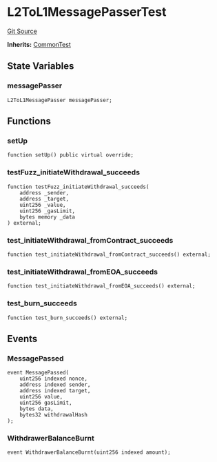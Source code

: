 # L2ToL1MessagePasserTest
[Git Source](https://github.com/ethereum-optimism/optimism/blob/f7b73857601914eeea6fc4c1ba46ae99ca744d97/contracts/test/L2ToL1MessagePasser.t.sol)

**Inherits:**
[CommonTest](/contracts/test/CommonTest.t.sol/contract.CommonTest.md)


## State Variables
### messagePasser

```solidity
L2ToL1MessagePasser messagePasser;
```


## Functions
### setUp


```solidity
function setUp() public virtual override;
```

### testFuzz_initiateWithdrawal_succeeds


```solidity
function testFuzz_initiateWithdrawal_succeeds(
    address _sender,
    address _target,
    uint256 _value,
    uint256 _gasLimit,
    bytes memory _data
) external;
```

### test_initiateWithdrawal_fromContract_succeeds


```solidity
function test_initiateWithdrawal_fromContract_succeeds() external;
```

### test_initiateWithdrawal_fromEOA_succeeds


```solidity
function test_initiateWithdrawal_fromEOA_succeeds() external;
```

### test_burn_succeeds


```solidity
function test_burn_succeeds() external;
```

## Events
### MessagePassed

```solidity
event MessagePassed(
    uint256 indexed nonce,
    address indexed sender,
    address indexed target,
    uint256 value,
    uint256 gasLimit,
    bytes data,
    bytes32 withdrawalHash
);
```

### WithdrawerBalanceBurnt

```solidity
event WithdrawerBalanceBurnt(uint256 indexed amount);
```

